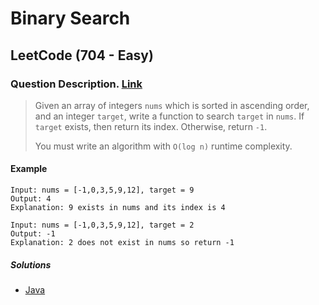 # Binary Search

## LeetCode (704 - Easy)

### Question Description. [Link](https://leetcode.com/problems/binary-search/)

> Given an array of integers `nums` which is sorted in ascending order, and an integer `target`, write a function to search `target` in `nums`. If `target` exists, then return its index. Otherwise, return `-1`.
> 
> You must write an algorithm with `O(log n)` runtime complexity.

#### Example

```text
Input: nums = [-1,0,3,5,9,12], target = 9
Output: 4
Explanation: 9 exists in nums and its index is 4
```

```text
Input: nums = [-1,0,3,5,9,12], target = 2
Output: -1
Explanation: 2 does not exist in nums so return -1
```

##### Solutions

- [Java](BinarySearch.java)
